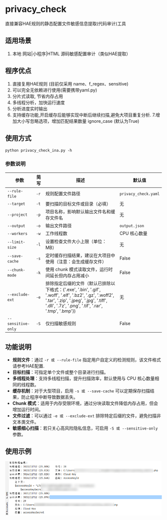 # privacy_check

直接兼容HAE规则的静态配置文件敏感信息提取(代码审计)工具


## 适用场景
1. 本地 网站|小程序|HTML 源码敏感配置审计（类似HAE提取）

## 程序优点 
1. 直接复用HAE规则 (目前仅采用 name、f_regex、sensitive)
2. 可以完全无依赖进行使用(需要携带yaml.py)
3. 分片式读取, 节省内存占用
4. 多线程分析，加快运行速度 
5. 分析进度实时输出
6. 支持缓存功能,开启缓存后能够实现中断后继续扫描,避免大项目重复分析.
7.增加大小写忽略选项，增加匹配结果数量 ignore_case (默认为True)

## 使用方式
    python privacy_check_ina.py -h

### 参数说明

| 参数 | 简写 | 描述 | 默认值 |
|------|------|------|--------|
| `--rule-file` | `-r` | 规则配置文件路径 | `privacy_check.yaml` |
| `--target` | `-t` | 要扫描的目标文件或目录（必填） | 无 |
| `--project` | `-p` | 项目名称，影响默认输出文件名和缓存文件名 | 无 |
| `--output` | `-o` | 输出文件路径 | `output.json` |
| `--workers` | `-w` | 工作线程数 | CPU 核心数量 |
| `--limit-size` | `-l` | 设置检查文件大小上限（单位：MB） | 无 |
| `--save-cache` | `-s` | 定时缓存扫描结果，建议在大项目中使用（注意：会生成缓存文件） | False |
| `--chunk-mode` | `-k` | 使用 chunk 模式读取文件，运行时间延长但内存占用减小 | False |
| `--exclude-ext` | `-e` | 排除指定后缀的文件（默认已排除以下格式：{'.exe', '.bin', '.gif', '.woff', '.elf', '.bz2', '.gz', '.woff2', '.tar', '.zip', '.jpeg', '.jpg', '.tiff', '.dll', '.7z', '.png', '.tif', '.rar', '.tmp', '.bmp'}) | 无 |
| `--sensitive-only` | `-S` | 仅扫描敏感规则 | False |


## 功能说明

- **规则文件**：通过 `-r 或 --rule-file` 指定用户自定义的检测规则，该文件格式请参考HAE配置.
- **目标扫描**：可指定单个文件或整个目录进行扫描。
- **多线程处理**：支持多线程扫描，提升扫描效率，默认使用与 CPU 核心数量相同的线程数。
- **缓存机制**：对于大型项目，启用 `-s 或 --save-cache` 可以定期保存扫描结果，防止程序中断导致数据丢失。
- **Chunk 模式**：适用于内存受限环境，通过分块读取文件降低内存占用，但会增加运行时间。
- **文件过滤**：可以通过 `-e 或 --exclude-ext` 排除特定后缀的文件，避免扫描非文本类文件。
- **敏感细心扫描**：若只关心高风险隐私信息，可启用 `-S 或 --sensitive-only` 参数。


## 使用示例

![示例图片](doc/demo.png)


